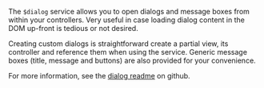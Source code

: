 The `$dialog` service allows you to open dialogs and message boxes from within your controllers. Very useful in case loading dialog content in the DOM up-front is tedious or not desired.

Creating custom dialogs is straightforward create a partial view, its controller and reference them when using the service.
Generic message boxes (title, message and buttons) are also provided for your convenience.

For more information, see the [dialog readme](https://github.com/angular-ui/bootstrap/src/dialog/README.md) on github.